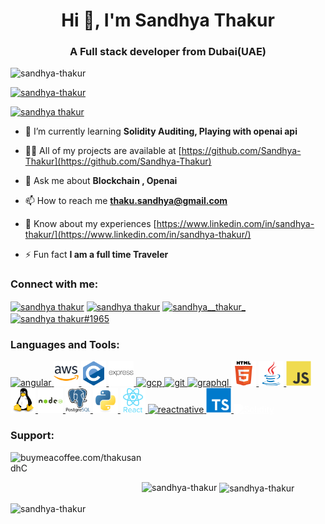 <h1 align="center">Hi 👋, I'm Sandhya Thakur</h1>
<h3 align="center">A Full stack developer from Dubai(UAE)</h3>

<p align="left"> <img src="https://komarev.com/ghpvc/?username=sandhya-thakur&label=Profile%20views&color=0e75b6&style=flat" alt="sandhya-thakur" /> </p>

<p align="left"> <a href="https://github.com/ryo-ma/github-profile-trophy"><img src="https://github-profile-trophy.vercel.app/?username=sandhya-thakur" alt="sandhya-thakur" /></a> </p>

<p align="left"> <a href="https://twitter.com/sandhya thakur" target="blank"><img src="https://img.shields.io/twitter/follow/sandhya thakur?logo=twitter&style=for-the-badge" alt="sandhya thakur" /></a> </p>

- 🌱 I’m currently learning **Solidity Auditing, Playing with openai api**

- 👨‍💻 All of my projects are available at [https://github.com/Sandhya-Thakur](https://github.com/Sandhya-Thakur)

- 💬 Ask me about **Blockchain , Openai**

- 📫 How to reach me **thaku.sandhya@gmail.com**

- 📄 Know about my experiences [https://www.linkedin.com/in/sandhya-thakur/](https://www.linkedin.com/in/sandhya-thakur/)

- ⚡ Fun fact **I am a full time Traveler**

<h3 align="left">Connect with me:</h3>
<p align="left">
<a href="https://twitter.com/sandhya thakur" target="blank"><img align="center" src="https://raw.githubusercontent.com/rahuldkjain/github-profile-readme-generator/master/src/images/icons/Social/twitter.svg" alt="sandhya thakur" height="30" width="40" /></a>
<a href="https://linkedin.com/in/sandhya thakur" target="blank"><img align="center" src="https://raw.githubusercontent.com/rahuldkjain/github-profile-readme-generator/master/src/images/icons/Social/linked-in-alt.svg" alt="sandhya thakur" height="30" width="40" /></a>
<a href="https://instagram.com/sandhya__thakur_" target="blank"><img align="center" src="https://raw.githubusercontent.com/rahuldkjain/github-profile-readme-generator/master/src/images/icons/Social/instagram.svg" alt="sandhya__thakur_" height="30" width="40" /></a>
<a href="https://discord.gg/sandhya thakur#1965" target="blank"><img align="center" src="https://raw.githubusercontent.com/rahuldkjain/github-profile-readme-generator/master/src/images/icons/Social/discord.svg" alt="sandhya thakur#1965" height="30" width="40" /></a>
</p>

<h3 align="left">Languages and Tools:</h3>
<p align="left"> <a href="https://angular.io" target="_blank" rel="noreferrer"> <img src="https://angular.io/assets/images/logos/angular/angular.svg" alt="angular" width="40" height="40"/> </a> <a href="https://aws.amazon.com" target="_blank" rel="noreferrer"> <img src="https://raw.githubusercontent.com/devicons/devicon/master/icons/amazonwebservices/amazonwebservices-original-wordmark.svg" alt="aws" width="40" height="40"/> </a> <a href="https://www.cprogramming.com/" target="_blank" rel="noreferrer"> <img src="https://raw.githubusercontent.com/devicons/devicon/master/icons/c/c-original.svg" alt="c" width="40" height="40"/> </a> <a href="https://expressjs.com" target="_blank" rel="noreferrer"> <img src="https://raw.githubusercontent.com/devicons/devicon/master/icons/express/express-original-wordmark.svg" alt="express" width="40" height="40"/> </a> <a href="https://cloud.google.com" target="_blank" rel="noreferrer"> <img src="https://www.vectorlogo.zone/logos/google_cloud/google_cloud-icon.svg" alt="gcp" width="40" height="40"/> </a> <a href="https://git-scm.com/" target="_blank" rel="noreferrer"> <img src="https://www.vectorlogo.zone/logos/git-scm/git-scm-icon.svg" alt="git" width="40" height="40"/> </a> <a href="https://graphql.org" target="_blank" rel="noreferrer"> <img src="https://www.vectorlogo.zone/logos/graphql/graphql-icon.svg" alt="graphql" width="40" height="40"/> </a> <a href="https://www.w3.org/html/" target="_blank" rel="noreferrer"> <img src="https://raw.githubusercontent.com/devicons/devicon/master/icons/html5/html5-original-wordmark.svg" alt="html5" width="40" height="40"/> </a> <a href="https://www.java.com" target="_blank" rel="noreferrer"> <img src="https://raw.githubusercontent.com/devicons/devicon/master/icons/java/java-original.svg" alt="java" width="40" height="40"/> </a> <a href="https://developer.mozilla.org/en-US/docs/Web/JavaScript" target="_blank" rel="noreferrer"> <img src="https://raw.githubusercontent.com/devicons/devicon/master/icons/javascript/javascript-original.svg" alt="javascript" width="40" height="40"/> </a> <a href="https://www.linux.org/" target="_blank" rel="noreferrer"> <img src="https://raw.githubusercontent.com/devicons/devicon/master/icons/linux/linux-original.svg" alt="linux" width="40" height="40"/> </a> <a href="https://nodejs.org" target="_blank" rel="noreferrer"> <img src="https://raw.githubusercontent.com/devicons/devicon/master/icons/nodejs/nodejs-original-wordmark.svg" alt="nodejs" width="40" height="40"/> </a> <a href="https://www.postgresql.org" target="_blank" rel="noreferrer"> <img src="https://raw.githubusercontent.com/devicons/devicon/master/icons/postgresql/postgresql-original-wordmark.svg" alt="postgresql" width="40" height="40"/> </a> <a href="https://www.python.org" target="_blank" rel="noreferrer"> <img src="https://raw.githubusercontent.com/devicons/devicon/master/icons/python/python-original.svg" alt="python" width="40" height="40"/> </a> <a href="https://reactjs.org/" target="_blank" rel="noreferrer"> <img src="https://raw.githubusercontent.com/devicons/devicon/master/icons/react/react-original-wordmark.svg" alt="react" width="40" height="40"/> </a> <a href="https://reactnative.dev/" target="_blank" rel="noreferrer"> <img src="https://reactnative.dev/img/header_logo.svg" alt="reactnative" width="40" height="40"/> </a> <a href="https://www.typescriptlang.org/" target="_blank" rel="noreferrer"> <img src="https://raw.githubusercontent.com/devicons/devicon/master/icons/typescript/typescript-original.svg" alt="typescript" width="40" height="40"/> </a> <a href="https://soliditylang.org/" target="_blank" rel="noreferrer">
  <img src="https://soliditylang.org/images/logo.svg" alt="Solidity" width="60" height="60" style="filter: brightness(0) invert(1);"/>
</a>
 </p>

<h3 align="left">Support:</h3>
<p><a href="https://www.buymeacoffee.com/buymeacoffee.com/thakusandhC"> <img align="left" src="https://cdn.buymeacoffee.com/buttons/v2/default-yellow.png" height="50" width="210" alt="buymeacoffee.com/thakusandhC" /></a></p><br><br>

<p><img align="left" src="https://github-readme-stats.vercel.app/api/top-langs?username=sandhya-thakur&show_icons=true&locale=en&layout=compact" alt="sandhya-thakur" /></p>

<p>&nbsp;<img align="center" src="https://github-readme-stats.vercel.app/api?username=sandhya-thakur&show_icons=true&locale=en" alt="sandhya-thakur" /></p>

<p><img align="center" src="https://github-readme-streak-stats.herokuapp.com/?user=sandhya-thakur&" alt="sandhya-thakur" /></p>


